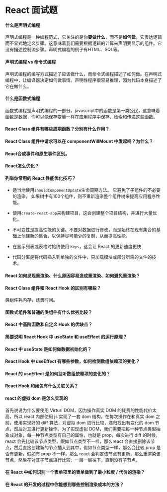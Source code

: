 # React 面试题

#### 什么是声明式编程

声明式编程是一种编程范式，它关注的是你**要做什么**，而不是**如何做**。它表达逻辑而不显式地定义步骤。这意味着我们需要根据逻辑的计算来声明要显示的组件。它没有描述控制流步骤。声明式编程的例子有HTML、SQL等。



#### 声明式编程 vs 命令式编程

声明式编程的编写方式描述了应该做什么，而命令式编程描述了如何做。在声明式编程中，让编译器决定如何做事情。声明性程序很容易推理，因为代码本身描述了它在做什么。



#### 什么是函数式编程

函数式编程是声明式编程的一部分。javascript中的函数是第一类公民，这意味着函数是数据，你可以像保存变量一样在应用程序中保存、检索和传递这些函数。



#### React Class 组件有哪些周期函数？分别有什么作用？



#### React Class 组件中请求可以在 componentWillMount 中发起吗？为什么？



#### React合成事件和原生事件区别。



#### React怎么优化？



#### 列举你常用的 React 性能优化技巧？

* 适当地使用`shouldComponentUpdate`生命周期方法。 它避免了子组件的不必要的渲染。 如果树中有100个组件，则不重新渲染整个组件树来提高应用程序性能。

* 使用`create-react-app`来构建项目，这会创建整个项目结构，并进行大量优化。

* 不可变性是提高性能的关键。不要对数据进行修改，而是始终在现有集合的基础上创建新的集合，以保持尽可能少的复制，从而提高性能。

* 在显示列表或表格时始终使用 `Keys`，这会让 React 的更新速度更快

* 代码分离是将代码插入到单独的文件中，只加载模块或部分所需的文件的技术。



#### React 如何发现重渲染、什么原因容易造成重渲染、如何避免重渲染？



#### React Class 组件和 React Hook 的区别有哪些？

类组件耗内存，还费时间。



#### 函数式组件和普通的类组件有什么优劣比较？



#### React 中高阶函数和自定义 Hook 的优缺点？



#### 简要说明 React Hook 中 useState 和 useEffect 的运行原理？



#### React 中 useState 是如何做数据初始化的？



#### React Hook 中 useEffect 有哪些参数，如何检测数组依赖项的变化？



#### React 的 useEffect 是如何监听数组依赖项的变化的？



#### React Hook 和闭包有什么关联关系？



#### react 的虚拟 dom 是怎么实现的

首先说说为什么要使用 Virturl DOM，因为操作真实 DOM 的耗费的性能代价太高，所以 react 内部使用 js 实现了一套 dom 结构，在每次操作在和真实 dom 之前，使用实现好的 diff 算法，对虚拟 dom 进行比较，递归找出有变化的 dom 节点，然后对其进行更新操作。为了实现虚拟 DOM，我们需要把每一种节点类型抽象成对象，每一种节点类型有自己的属性，也就是 prop，每次进行 diff 的时候，react 会先比较该节点类型，假如节点类型不一样，那么react 会直接删除该节点，然后直接创建新的节点插入到其中，假如节点类型一样，那么会比较 prop 是否有更新，假如有 prop 不一样，那么 react 会判定该节点有更新，那么重渲染该节点，然后在对其子节点进行比较，一层一层往下，直到没有子节点。



#### 在 React 中如何识别一个表单项里的表单做到了最小粒度 / 代价的渲染？



#### 在 React 的开发的过程中你能想到哪些控制渲染成本的方法？


